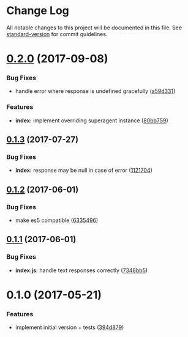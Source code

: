 # Change Log

All notable changes to this project will be documented in this file. See [standard-version](https://github.com/conventional-changelog/standard-version) for commit guidelines.

<a name="0.2.0"></a>
# [0.2.0](https://github.com/Kriegslustig/orq-superagent/compare/v0.1.3...v0.2.0) (2017-09-08)


### Bug Fixes

* handle error where response is undefined gracefully ([a59d331](https://github.com/Kriegslustig/orq-superagent/commit/a59d331))


### Features

* **index:** implement overriding superagent instance ([80bb759](https://github.com/Kriegslustig/orq-superagent/commit/80bb759))



<a name="0.1.3"></a>
## [0.1.3](https://github.com/Kriegslustig/orq-superagent/compare/v0.1.2...v0.1.3) (2017-07-27)


### Bug Fixes

* **index:** response may be null in case of error ([1121704](https://github.com/Kriegslustig/orq-superagent/commit/1121704))



<a name="0.1.2"></a>
## [0.1.2](https://github.com/Kriegslustig/orq-superagent/compare/v0.1.1...v0.1.2) (2017-06-01)


### Bug Fixes

* make es5 compatible ([6335496](https://github.com/Kriegslustig/orq-superagent/commit/6335496))



<a name="0.1.1"></a>
## [0.1.1](https://github.com/Kriegslustig/orq-superagent/compare/v0.1.0...v0.1.1) (2017-06-01)


### Bug Fixes

* **index.js:** handle text responses correctly ([7348bb5](https://github.com/Kriegslustig/orq-superagent/commit/7348bb5))



<a name="0.1.0"></a>
# 0.1.0 (2017-05-21)


### Features

* implement initial version + tests ([394d879](https://github.com/Kriegslustig/orq-superagent/commit/394d879))
